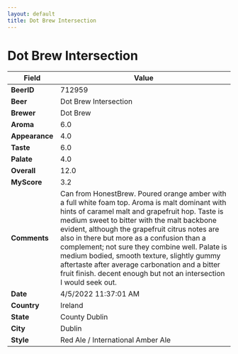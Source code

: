 ```yaml
---
layout: default
title: Dot Brew Intersection 
---
```


# Dot Brew Intersection 

| Field         | Value     |
|---------------|-----------|
| **BeerID** | 712959 |
| **Beer** | Dot Brew Intersection  |
| **Brewer** | Dot Brew |
| **Aroma** | 6.0 |
| **Appearance** | 4.0 |
| **Taste** | 6.0 |
| **Palate** | 4.0 |
| **Overall** | 12.0 |
| **MyScore** | 3.2 |
| **Comments** | Can from HonestBrew. Poured orange amber with a full white foam top. Aroma is malt dominant with hints of caramel malt and grapefruit hop. Taste is medium sweet to bitter with the malt backbone evident, although the grapefruit citrus notes are also in there but more as a confusion than a complement; not sure they combine well. Palate is medium bodied, smooth texture, slightly gummy aftertaste after average carbonation and a bitter fruit finish. decent enough but not an intersection I would seek out. |
| **Date** | 4/5/2022 11:37:01 AM |
| **Country** | Ireland |
| **State** | County Dublin |
| **City** | Dublin |
| **Style** | Red Ale / International Amber Ale |
